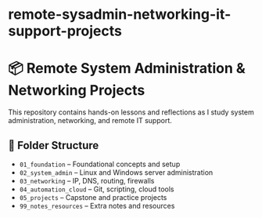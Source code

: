 # remote-sysadmin-networking-it-support-projects

# 📦 Remote System Administration & Networking Projects

This repository contains hands-on lessons and reflections as I study system administration, networking, and remote IT support.

## 📁 Folder Structure

- `01_foundation` – Foundational concepts and setup
- `02_system_admin` – Linux and Windows server administration
- `03_networking` – IP, DNS, routing, firewalls
- `04_automation_cloud` – Git, scripting, cloud tools
- `05_projects` – Capstone and practice projects
- `99_notes_resources` – Extra notes and resources

